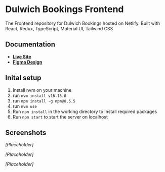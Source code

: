 # Dulwich Bookings Frontend
The Frontend repository for Dulwich Bookings hosted on Netlify. Built with React, Redux, TypeScript, Material UI, Tailwind CSS

## Documentation
* [**Live Site**]()
* [**Figma Design**]()

## Inital setup

1. Install nvm on your machine
2. run `nvm install v16.15.0`
3. run `npm install -g npm@8.5.5`
4. run `nvm use`
5. Run `npm install` in the working directory to install required packages
6. Run `npm start` to start the server on localhost

## Screenshots
_[Placeholder]_

_[Placeholder]_

_[Placeholder]_
